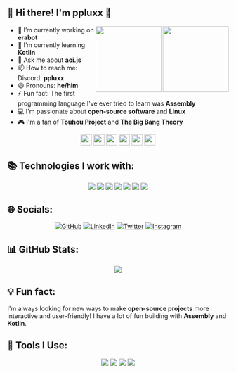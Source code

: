 ## 🧊 Hi there! I'm ppluxx 👋

<img src="https://cdn.pixabay.com/photo/2013/07/13/11/43/tux-158547_1280.png" width="150px" align="right">
<img src="https://community.kde.org/images.community/thumb/4/40/Mascot_konqi.png/540px-Mascot_konqi.png?20170108205743" width="150px" align="right">

- 🔭 I’m currently working on **erabot**  
- 🌱 I’m currently learning **Kotlin**  
- 💬 Ask me about **aoi.js**  
- 📫 How to reach me: Discord: **ppluxx**  
- 😄 Pronouns: **he/him**  
- ⚡ Fun fact: The first programming language I've ever tried to learn was **Assembly**  
- 💻 I'm passionate about **open-source software** and **Linux**  
- 🎮 I'm a fan of **Touhou Project** and **The Big Bang Theory**  

<p align="center">
  <img src="https://kde.org/stuff/clipart/logo/kde-logo-white-blue-rounded-source.svg" width="25px" style="display:inline;" />
  <img src="https://kde.org/stuff/clipart/logo/plasma-logo-colorful.svg" width="25px" style="display:inline;" />
  <img src="https://media.tenor.com/_o1dMUowXEEAAAAj/reimu-touhou.gif" width="25px" style="display:inline;" />
  <img src="https://upload.wikimedia.org/wikipedia/commons/thumb/0/06/Kotlin_Icon.svg/1200px-Kotlin_Icon.svg.png" width="25px" style="display:inline;" />
  <img src="https://codefinder.dev/static/assets/languages/Assembly.png" width="25px" style="display:inline;" />
  <img src="https://img.icons8.com/color/512/arch-linux.png" width="25px" style="display:inline;" />
</p>

## 📚 Technologies I work with:

<p align="center">
  <img src="https://img.shields.io/badge/Arch-Linux-brightgreen?style=flat&logo=arch-linux&logoColor=white" style="display:inline-block;" />
  <img src="https://img.shields.io/badge/Assembly-x86-9cf?style=flat&logo=assembly&logoColor=white" style="display:inline-block;" />
  <img src="https://img.shields.io/badge/Kotlin-7f52ff?style=flat&logo=kotlin&logoColor=white" style="display:inline-block;" />
  <img src="https://img.shields.io/badge/Visual%20Studio%20Code-007ACC?style=flat&logo=visual-studio-code&logoColor=white" style="display:inline-block;" />
  <img src="https://img.shields.io/badge/Discord-7289DA?style=flat&logo=discord&logoColor=white" style="display:inline-block;" />
  <img src="https://img.shields.io/badge/Firefox-FF7139?style=flat&logo=firefox&logoColor=white" style="display:inline-block;" />
  <img src="https://img.shields.io/badge/Konsole-2E3436?style=flat&logo=konsole&logoColor=white" style="display:inline-block;" />
</p>

## 🌐 Socials:

<p align="center">
  <a href="https://github.com/ppluxx"><img src="https://img.shields.io/badge/GitHub-333333?style=flat&logo=github&logoColor=white" alt="GitHub" /></a>
  <a href="https://www.linkedin.com/in/ppluxx/"><img src="https://img.shields.io/badge/LinkedIn-0e76a8?style=flat&logo=linkedin&logoColor=white" alt="LinkedIn" /></a>
  <a href="https://twitter.com/ppluxx"><img src="https://img.shields.io/badge/Twitter-1DA1F2?style=flat&logo=twitter&logoColor=white" alt="Twitter" /></a>
  <a href="https://www.instagram.com/ppluxx/"><img src="https://img.shields.io/badge/Instagram-E4405F?style=flat&logo=instagram&logoColor=white" alt="Instagram" /></a>
</p>

## 📊 GitHub Stats:

<p align="center">
  <img src="https://github-readme-stats.vercel.app/api?username=ppluxx&show_icons=true&hide_title=true&count_private=true&hide=prs&theme=dark" />
</p>

## 💡 Fun fact:
I'm always looking for new ways to make **open-source projects** more interactive and user-friendly! I have a lot of fun building with **Assembly** and **Kotlin**.

## 🔧 Tools I Use:

<p align="center">
  <img src="https://img.shields.io/badge/Visual%20Studio%20Code-007ACC?style=flat&logo=visual-studio-code&logoColor=white" />
  <img src="https://img.shields.io/badge/Discord-7289DA?style=flat&logo=discord&logoColor=white" />
  <img src="https://img.shields.io/badge/Firefox-FF7139?style=flat&logo=firefox&logoColor=white" />
  <img src="https://img.shields.io/badge/Konsole-2E3436?style=flat&logo=konsole&logoColor=white" />
</p>
